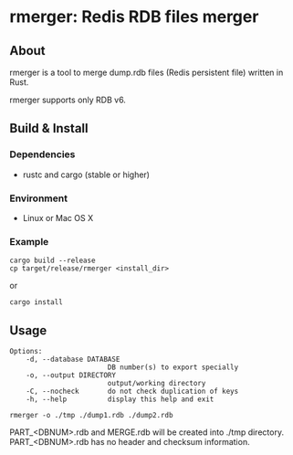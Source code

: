 # rmerger: Redis RDB files merger

## About

rmerger is a tool to merge dump.rdb files (Redis persistent file) written in Rust.

rmerger supports only RDB v6.

## Build & Install

### Dependencies

* rustc and cargo (stable or higher)

### Environment

* Linux or Mac OS X

### Example

```
cargo build --release
cp target/release/rmerger <install_dir>
```

or

```
cargo install
```

## Usage

```
Options:
    -d, --database DATABASE
                        DB number(s) to export specially
    -o, --output DIRECTORY
                        output/working directory
    -C, --nocheck       do not check duplication of keys
    -h, --help          display this help and exit
```

```
rmerger -o ./tmp ./dump1.rdb ./dump2.rdb
```

PART_\<DBNUM\>.rdb and MERGE.rdb will be created into ./tmp directory. PART_\<DBNUM\>.rdb has no header and checksum information.
